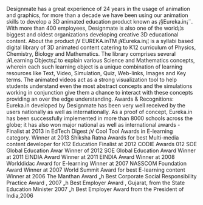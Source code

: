 Designmate has a great experience of 24 years in the usage of animation and graphics, for more than a decade we have been using our animation skills to develop a 3D animated education product known as ¡§Eureka.in¡¨. With more than 400 employees, Designmate is also one of the world¡¦s biggest and oldest organizations developing creative 3D educational content.
About the product ¡V EUREKA.inTM ¡¥Eureka.in¡¦ is a syllabi based digital library of 3D animated content catering to K12 curriculum of Physics, Chemistry, Biology and Mathematics. The library comprises several ¡¥Learning Objects¡¦ to explain various Science and Mathematics concepts, wherein each such learning object is a unique combination of learning resources like Text, Video, Simulation, Quiz, Web-links, Images and Key terms. The animated videos act as a strong visualization tool to help students understand even the most abstract concepts and the simulations working in conjunction give them a chance to interact with these concepts providing an over the edge understanding.
Awards & Recognitions:
Eureka.in developed by Designmate has been very well received by the users nationally as well as internationally. As a proof of concept, Eureka.in has been successfully implemented in more than 8000 schools across the globe; it has also won major national as well as international awards -
Finalist at 2013 in EdTech Digest ¡V Cool Tool Awards in E-learning category.
Winner at 2013 Shiksha Ratna Awards for best Multi-media content developer for K12 Education
Finalist at 2012 CODIE Awards
012 SOE Global Education Awar Winner of 2012 SOE Global Education Award
Winner at 2011 EINDIA Award
Winner at 2011 EINDIA Award
Winner at 2008 Worlddidac Award for E-learning
Winner at 2007 NASSCOM Foundation Award
Winner at 2007 World Summit Award for best E-learning content
Winner at 2006 The Manthan Award
„h Best Corporate Social Responsibility Practice Award , 2007
„h Best Employer Award , Gujarat, from the State Education Minister 2007
„h Best Employer Award from the President of India,2006
